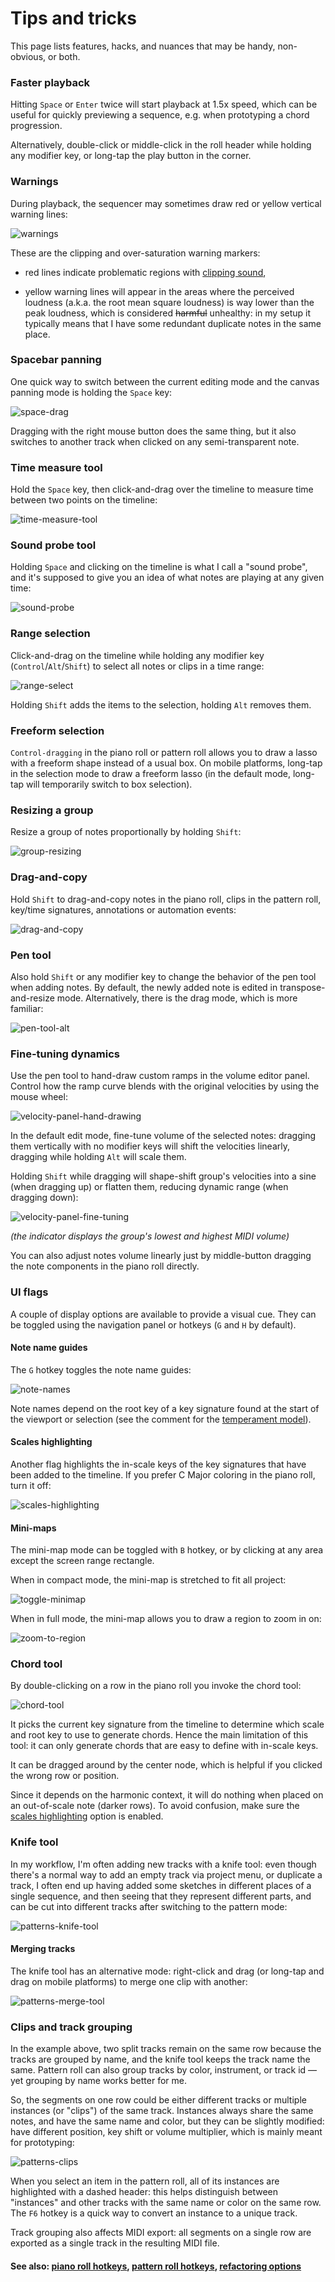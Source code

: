 # Tips and tricks

This page lists features, hacks, and nuances that may be handy, non-obvious, or both.

### Faster playback

Hitting `Space` or `Enter` twice will start playback at 1.5x speed, which can be useful for quickly previewing a sequence, e.g. when prototyping a chord progression.

Alternatively, double-click or middle-click in the roll header while holding any modifier key, or long-tap the play button in the corner.

### Warnings

During playback, the sequencer may sometimes draw red or yellow vertical warning lines:

![warnings]

These are the clipping and over-saturation warning markers:

 - red lines indicate problematic regions with [clipping sound](https://en.wikipedia.org/wiki/Clipping_(audio)),

 - yellow warning lines will appear in the areas where the perceived loudness (a.k.a. the root mean square loudness) is way lower than the peak loudness, which is considered ~~harmful~~ unhealthy: in my setup it typically means that I have some redundant duplicate notes in the same place.

### Spacebar panning

One quick way to switch between the current editing mode and the canvas panning mode is holding the `Space` key:

![space-drag]

Dragging with the right mouse button does the same thing, but it also switches to another track when clicked on any semi-transparent note.

### Time measure tool

Hold the `Space` key, then click-and-drag over the timeline to measure time between two points on the timeline:

![time-measure-tool]

### Sound probe tool

Holding `Space` and clicking on the timeline is what I call a "sound probe", and it's supposed to give you an idea of what notes are playing at any given time:

![sound-probe]

### Range selection

Click-and-drag on the timeline while holding any modifier key (`Control`/`Alt`/`Shift`) to select all notes or clips in a time range:

![range-select]

Holding `Shift` adds the items to the selection, holding `Alt` removes them.

### Freeform selection

`Control-dragging` in the piano roll or pattern roll allows you to draw a lasso with a freeform shape instead of a usual box. On mobile platforms, long-tap in the selection mode to draw a freeform lasso (in the default mode, long-tap will temporarily switch to box selection).

### Resizing a group

Resize a group of notes proportionally by holding `Shift`:

![group-resizing]

### Drag-and-copy

Hold `Shift` to drag-and-copy notes in the piano roll, clips in the pattern roll, key/time signatures, annotations or automation events:

![drag-and-copy]

### Pen tool

Also hold `Shift` or any modifier key to change the behavior of the pen tool when adding notes. By default, the newly added note is edited in transpose-and-resize mode. Alternatively, there is the drag mode, which is more familiar:

![pen-tool-alt]

### Fine-tuning dynamics

Use the pen tool to hand-draw custom ramps in the volume editor panel. Control how the ramp curve blends with the original velocities by using the mouse wheel:

![velocity-panel-hand-drawing]

In the default edit mode, fine-tune volume of the selected notes: dragging them vertically with no modifier keys will shift the velocities linearly, dragging while holding `Alt` will scale them.

Holding `Shift` while dragging will shape-shift group's velocities into a sine (when dragging up) or flatten them, reducing dynamic range (when dragging down):

![velocity-panel-fine-tuning]

*(the indicator displays the group's lowest and highest MIDI volume)*

You can also adjust notes volume linearly just by middle-button dragging the note components in the piano roll directly.

### UI flags

A couple of display options are available to provide a visual cue. They can be toggled using the navigation panel or hotkeys (`G` and `H` by default).

#### Note name guides

The `G` hotkey toggles the note name guides:

![note-names]

Note names depend on the root key of a key signature found at the start of the viewport or selection (see the comment for the [temperament model](configs.md#temperaments)).

#### Scales highlighting

Another flag highlights the in-scale keys of the key signatures that have been added to the timeline. If you prefer C Major coloring in the piano roll, turn it off:

![scales-highlighting]

#### Mini-maps

The mini-map mode can be toggled with `B` hotkey, or by clicking at any area except the screen range rectangle.

When in compact mode, the mini-map is stretched to fit all project:

![toggle-minimap]

When in full mode, the mini-map allows you to draw a region to zoom in on:

![zoom-to-region]

### Chord tool

By double-clicking on a row in the piano roll you invoke the chord tool:

![chord-tool]

It picks the current key signature from the timeline to determine which scale and root key to use to generate chords. Hence the main limitation of this tool: it can only generate chords that are easy to define with in-scale keys.

It can be dragged around by the center node, which is helpful if you clicked the wrong row or position.

Since it depends on the harmonic context, it will do nothing when placed on an out-of-scale note (darker rows). To avoid confusion, make sure the [scales highlighting](#scales-highlighting) option is enabled.

### Knife tool

In my workflow, I'm often adding new tracks with a knife tool: even though there's a normal way to add an empty track via project menu, or duplicate a track, I often end up having added some sketches in different places of a single sequence, and then seeing that they represent different parts, and can be cut into different tracks after switching to the pattern mode:

![patterns-knife-tool]

#### Merging tracks

The knife tool has an alternative mode: right-click and drag (or long-tap and drag on mobile platforms) to merge one clip with another:

![patterns-merge-tool]

### Clips and track grouping

In the example above, two split tracks remain on the same row because the tracks are grouped by name, and the knife tool keeps the track name the same. Pattern roll can also group tracks by color, instrument, or track id — yet grouping by name works better for me.

So, the segments on one row could be either different tracks or multiple instances (or "clips") of the same track. Instances always share the same notes, and have the same name and color, but they can be slightly modified: have different position, key shift or volume multiplier, which is mainly meant for prototyping:

![patterns-clips]

When you select an item in the pattern roll, all of its instances are highlighted with a dashed header: this helps distinguish between "instances" and other tracks with the same name or color on the same row. The `F6` hotkey is a quick way to convert an instance to a unique track.

Track grouping also affects MIDI export: all segments on a single row are exported as a single track in the resulting MIDI file.

#### See also: [piano roll hotkeys](hotkeys.md#piano-roll), [pattern roll hotkeys](hotkeys.md#pattern-roll), [refactoring options](refactoring.md)


[space-drag]: images/space-drag.png "Dragging the canvas"
[time-measure-tool]: images/time-measure.png "Time measure tool"
[sound-probe]: images/sound-probe.png "Sound probe tool"
[range-select]: images/range-select.png "Range selection"

[group-resizing]: images/group-resizing.png "Resizing notes with shift"
[pen-tool-alt]: images/pen-tool-alt.png "Adding notes with shift"
[drag-and-copy]: images/drag-and-copy.png "Drag-and-copy"

[toggle-minimap]: images/toggle-minimap.png "Mini-map view modes"
[zoom-to-region]: images/zoom-to-region.png "Mini-map zoom-to-region"
[scales-highlighting]: images/scales-highlighting.png "Scales highlighting"
[note-names]: images/note-names.png "Note name guides"

[chord-tool]: images/chord-tool.png "The chord tool"

[warnings]: images/warnings.png "Clipping and over-saturation warning markers"
[velocity-panel-fine-tuning]: images/velocity-panel-fine-tuning.png "Velocity fine-tuning"
[velocity-panel-hand-drawing]:  images/velocity-panel-hand-drawing.png "Hand-drawing velocities shape"

[patterns-knife-tool]: images/patterns-knife-tool.png "Using knife tool in pattern mode"
[patterns-merge-tool]: images/patterns-merge-tool.png "Merging tracks in pattern mode"
[patterns-clips]: images/patterns-track-clips.png "Track instances (clips) and their modifications"
